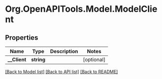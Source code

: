 
# Org.OpenAPITools.Model.ModelClient

## Properties

Name | Type | Description | Notes
------------ | ------------- | ------------- | -------------
**__Client** | **string** |  | [optional] 

[[Back to Model list]](../README.md#documentation-for-models)
[[Back to API list]](../README.md#documentation-for-api-endpoints)
[[Back to README]](../README.md)

